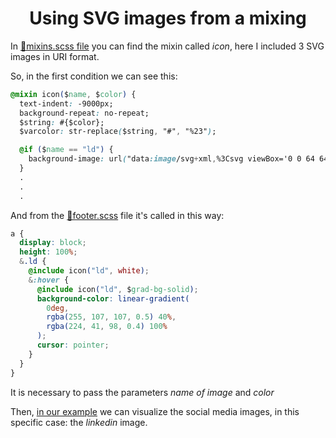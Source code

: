<h1 align="center">
  Using SVG images from a mixing
</h1>

In [📄mixins.scss file](src/SCSS/shared/_mixins.scss) you can find the mixin called _icon_, here I included 3 SVG images in URI format.

So, in the first condition we can see this:

```css
@mixin icon($name, $color) {
  text-indent: -9000px;
  background-repeat: no-repeat;
  $string: #{$color};
  $varcolor: str-replace($string, "#", "%23");

  @if ($name == "ld") {
    background-image: url("data:image/svg+xml,%3Csvg viewBox='0 0 64 64' fill='none' xmlns='http://www.w3.org/2000/svg'%3E%3Cpath d='M54.625 0H9.375C4.20605 0 0 4.20605 0 9.375V54.625C0 59.7939 4.20605 64 9.375 64H54.625C59.7939 64 64 59.7939 64 54.625V9.375C64 4.20605 59.7939 0 54.625 0ZM22.625 50.75H15.125V24.5H22.625V50.75ZM22.625 20.75H15.125V13.25H22.625V20.75ZM48.875 50.75H41.375V35.75C41.375 33.6826 39.6924 32 37.625 32C35.5576 32 33.875 33.6826 33.875 35.75V50.75H26.375V24.5H33.875V25.9136C35.8398 25.3027 37.1162 24.5 39.5 24.5C44.5864 24.5054 48.875 29.0684 48.875 34.4609V50.75Z' fill='"+$varcolor+"'/%3E%3C/svg%3E%0A");
  }
  .
  .
  .
```

And from the [📄footer.scss](src/SCSS/components/footer.scss) file it's called in this way:

```css
a {
  display: block;
  height: 100%;
  &.ld {
    @include icon("ld", white);
    &:hover {
      @include icon("ld", $grad-bg-solid);
      background-color: linear-gradient(
        0deg,
        rgba(255, 107, 107, 0.5) 40%,
        rgba(224, 41, 98, 0.4) 100%
      );
      cursor: pointer;
    }
  }
}
```

It is necessary to pass the parameters _name of image_ and _color_

Then, [in our example](https://lariicsa.github.io/sass-base-template/) we can visualize the social media images, in this specific case: the _linkedin_ image.
